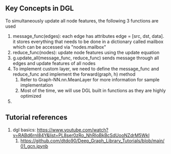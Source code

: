 


## Key Concepts in DGL
To simultaneously update all node features, the following 3 functions are used
1. message_func(edges): each edge has attributes edge = [src, dst, data]. it stores everything that needs to be done in a dictionary called mailbox which can be accessed via "nodes.mailbox"
2. reduce_func(nodes): update node features using the update equation
3. g.update_all(message_func, reduce_func) sends message through all edges and update features of all nodes
4. To implement custom layer, we need to define the message_func and reduce_func and implement the forward(graph, h) method
   1. Refer to Graph-NN.nn.MeanLayer for more information for sample implementation
   2. Most of the time, we will use DGL built in functions as they are highly optimized
5. 


## Tutorial references
1. dgl basics: https://www.youtube.com/watch?v=RABd6rnI84Y&list=PL8ser0zRo_NhRIoBkBcSdUooNZdrM5WkI
   1. https://github.com/dtdo90/Deep_Graph_Library_Tutorials/blob/main/01_gcn.ipynb